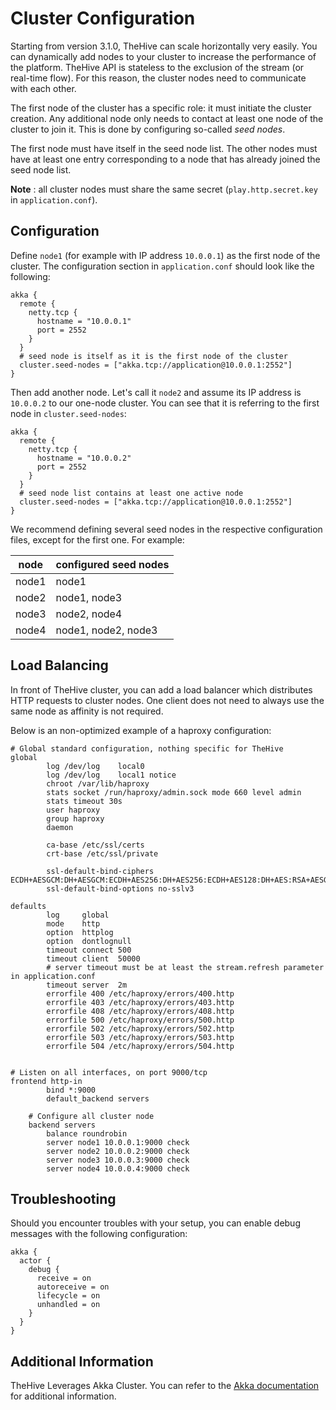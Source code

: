 # Cluster Configuration

Starting from version 3.1.0, TheHive can scale horizontally very easily. You can dynamically add nodes to your cluster to increase the performance of the platform.
TheHive API is stateless to the exclusion of the stream (or real-time flow). For this reason, the cluster nodes need to communicate with each other.

The first node of the cluster has a specific role: it must initiate the cluster
creation. Any additional node only needs to contact at least one node of the
cluster to join it. This is done by configuring so-called *seed nodes*.

The first node must have itself in the seed node list. The other nodes must have at
least one entry corresponding to a node that has already joined the seed node list.

**Note** : all cluster nodes must share the same secret (`play.http.secret.key` in
`application.conf`).

## Configuration
Define `node1` (for example with IP address `10.0.0.1`) as the first node of the cluster. The configuration section in `application.conf` should look like the following:
```
akka {
  remote {
    netty.tcp {
      hostname = "10.0.0.1"
      port = 2552
    }
  }
  # seed node is itself as it is the first node of the cluster
  cluster.seed-nodes = ["akka.tcp://application@10.0.0.1:2552"]
}
```

Then add another node. Let's call it `node2` and assume its IP address is `10.0.0.2` to our one-node cluster. You can see that it is referring to the first node in `cluster.seed-nodes`:
```
akka {
  remote {
    netty.tcp {
      hostname = "10.0.0.2"
      port = 2552
    }
  }
  # seed node list contains at least one active node
  cluster.seed-nodes = ["akka.tcp://application@10.0.0.1:2552"]
}
```

We recommend defining several seed nodes in the respective configuration files, except for the first one. For example:

node  | configured seed nodes
------|----------------------
node1 | node1
node2 | node1, node3
node3 | node2, node4
node4 | node1, node2, node3

## Load Balancing
In front of TheHive cluster, you can add a load balancer which distributes HTTP
requests to cluster nodes. One client does not need to always use the same node
 as affinity is not required.

Below is an non-optimized example of a haproxy configuration:
```
# Global standard configuration, nothing specific for TheHive
global
        log /dev/log    local0
        log /dev/log    local1 notice
        chroot /var/lib/haproxy
        stats socket /run/haproxy/admin.sock mode 660 level admin
        stats timeout 30s
        user haproxy
        group haproxy
        daemon

        ca-base /etc/ssl/certs
        crt-base /etc/ssl/private

        ssl-default-bind-ciphers ECDH+AESGCM:DH+AESGCM:ECDH+AES256:DH+AES256:ECDH+AES128:DH+AES:RSA+AESGCM:RSA+AES:!aNULL:!MD5:!DSS
        ssl-default-bind-options no-sslv3

defaults
        log     global
        mode    http
        option  httplog
        option  dontlognull
        timeout connect 500
        timeout client  50000
        # server timeout must be at least the stream.refresh parameter in application.conf
        timeout server  2m
        errorfile 400 /etc/haproxy/errors/400.http
        errorfile 403 /etc/haproxy/errors/403.http
        errorfile 408 /etc/haproxy/errors/408.http
        errorfile 500 /etc/haproxy/errors/500.http
        errorfile 502 /etc/haproxy/errors/502.http
        errorfile 503 /etc/haproxy/errors/503.http
        errorfile 504 /etc/haproxy/errors/504.http


# Listen on all interfaces, on port 9000/tcp
frontend http-in
        bind *:9000
        default_backend servers

    # Configure all cluster node
    backend servers
        balance roundrobin
        server node1 10.0.0.1:9000 check
        server node2 10.0.0.2:9000 check
        server node3 10.0.0.3:9000 check
        server node4 10.0.0.4:9000 check
```

## Troubleshooting
Should you encounter troubles with your setup, you can enable debug messages with the following configuration:
```
akka {
  actor {
    debug {
      receive = on
      autoreceive = on
      lifecycle = on
      unhandled = on
    }
  }
}
```

## Additional Information
TheHive Leverages Akka Cluster. You can refer to the 
[Akka documentation](https://doc.akka.io/docs/akka/2.5/index-cluster.html) for
additional information.
